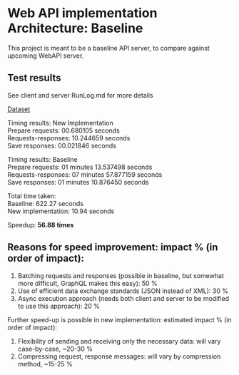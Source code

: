 # Web API implementation Architecture: Baseline

This project is meant to be a baseline API server, to compare against upcoming WebAPI server.

## Test results

See client and server RunLog.md for more details

[Dataset](https://archive.ics.uci.edu/ml/datasets/default+of+credit+card+clients)

Timing results: New Implementation\
Prepare requests: 00.680105 seconds\
Requests-responses: 10.244659 seconds\
Save responses: 00.021846 seconds

Timing results: Baseline\
Prepare requests: 01 minutes 13.537498 seconds\
Requests-responses: 07 minutes 57.877159 seconds\
Save responses: 01 minutes 10.876450 seconds

Total time taken:\
Baseline: 622.27 seconds\
New implementation: 10.94 seconds

Speedup: __56.88 times__

## Reasons for speed improvement: impact % (in order of impact):

1. Batching requests and responses (possible in baseline, but somewhat more difficult, GraphQL makes this easy): 50 %
2. Use of efficient data exchange standards (JSON instead of XML): 30 %
3. Async execution approach (needs both client and server to be modified to use this approach): 20 %

Further speed-up is possible in new implementation: estimated impact % (in order of impact):

1. Flexibility of sending and receiving only the necessary data: will vary case-by-case, ~20-30 %
2. Compressing request, response messages: will vary by compression method, ~15-25 %
